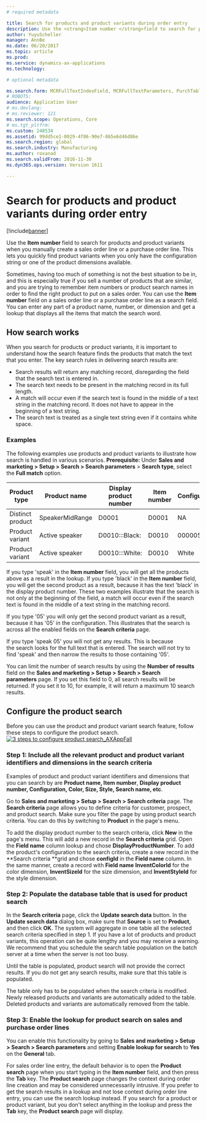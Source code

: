 ```yaml
---
# required metadata

title: Search for products and product variants during order entry
description: Use the <strong>Item number </strong>field to search for products and product variants when you manually create a sales order line or a purchase order line.  This lets you quickly find product variants when you only have the configuration string or one of the product dimensions available.
author: YuyuScheller
manager: AnnBe
ms.date: 06/20/2017
ms.topic: article
ms.prod: 
ms.service: dynamics-ax-applications
ms.technology: 

# optional metadata

ms.search.form: MCRFullTextIndexField, MCRFullTextParameters, PurchTable, SalesTable
# ROBOTS: 
audience: Application User
# ms.devlang: 
# ms.reviewer: 121
ms.search.scope: Operations, Core
# ms.tgt_pltfrm: 
ms.custom: 248534
ms.assetid: 99dd5ce1-0029-4f06-90e7-865e6d46d86e
ms.search.region: global
ms.search.industry: Manufacturing
ms.author: roxanad
ms.search.validFrom: 2016-11-30
ms.dyn365.ops.version: Version 1611

---
```


# Search for products and product variants during order entry

[!include[banner](../includes/banner.md)]


Use the <strong>Item number </strong>field to search for products and product variants when you manually create a sales order line or a purchase order line.  This lets you quickly find product variants when you only have the configuration string or one of the product dimensions available.

Sometimes, having too much of something is not the best situation to be in, and this is especially true if you sell a number of products that are similar, and you are trying to remember item numbers or product search names in order to find the right product to put on a sales order. You can use the **Item number** field on a sales order line or a purchase order line as a search field. You can enter any part of a product name, number, or dimension and get a lookup that displays all the items that match the search word.

## How search works
When you search for products or product variants, it is important to understand how the search feature finds the products that match the text that you enter. The key search rules in delivering search results are:

-   Search results will return any matching record, disregarding the field that the search text is entered in.
-   The search text needs to be present in the matching record in its full length.
-   A match will occur even if the search text is found in the middle of a text string in the matching record. It does not have to appear in the beginning of a text string.
-   The search text is treated as a single text string even if it contains white space.

### Examples

The following examples use products and product variants to illustrate how search is handled in various scenarios. **Prerequisite:** Under **Sales and marketing &gt; Setup &gt; Search &gt; Search parameters** &gt; **Search type**, select the **Full match** option.

| Product type     | Product name    | Display product number | Item number | Configuration |
|------------------|-----------------|------------------------|-------------|---------------|
| Distinct product | SpeakerMidRange | D0001                  | D0001       | NA            |
| Product variant  | Active speaker  | D0010:::Black:         | D0010       | 000005        |
| Product variant  | Active speaker  | D0010:::White:         | D0010       | White         |

If you type 'speak' in the **Item number** field, you will get all the products above as a result in the lookup. If you type 'black' in the **Item number** field, you will get the second product as a result, because it has the text 'black' in the display product number. These two examples illustrate that the search is not only at the beginning of the field, a match will occur even if the search text is found in the middle of a text string in the matching record.  

If you type '05' you will only get the second product variant as a result, because it has '05' in the configuration. This illustrates that the search is across all the enabled fields on the **Search criteria** page.  

If you type 'speak 05' you will not get any results. This is because the search looks for the full text that is entered. The search will not try to find 'speak' and then narrow the results to those containing '05'.  

You can limit the number of search results by using the **Number of results** field on the **Sales and marketing &gt; Setup &gt; Search &gt; Search parameters** page. If you set this field to 0, all search results will be returned. If you set it to 10, for example, it will return a maximum 10 search results.

## Configure the product search
Before you can use the product and product variant search feature, follow these steps to configure the product search. [![3 steps to configure product search\_AXAppFall](./media/3-steps-to-configure-product-search_axappfall.png)](./media/3-steps-to-configure-product-search_axappfall.png)

### Step 1: Include all the relevant product and product variant identifiers and dimensions in the search criteria

Examples of product and product variant identifiers and dimensions that you can search by are **Product name, Item number**, **Display product number, Configuration, Color, Size, Style, Search name, etc**.  

Go to **Sales and marketing &gt; Setup &gt; Search &gt; Search criteria** page. The **Search criteria** page allows you to define criteria for customer, prospect, and product search. Make sure you filter the page by using product search criteria. You can do this by switching to **Product** in the page's menu.  

To add the display product number to the search criteria, click **New** in the page's menu. This will add a new record in the **Search criteria** grid. Open the **Field name** column lookup and chose **DisplayProductNumber**. To add the product's configuration to the search criteria, create a new record in the **Search criteria **grid and chose **configId** in the **Field name** column. In the same manner, create a record with **Field name** **InventColorId** for the color dimension, **InventSizeId** for the size dimension, and **InventStyleId** for the style dimension.

### Step 2: Populate the database table that is used for product search

In the **Search criteria** page, click the **Update search data** button. In the **Update search data** dialog box, make sure that **Source** is set to **Product**, and then click **OK**. The system will aggregate in one table all the selected search criteria specified in step 1. If you have a lot of products and product variants, this operation can be quite lengthy and you may receive a warning. We recommend that you schedule the search table population on the batch server at a time when the server is not too busy.  

Until the table is populated, product search will not provide the correct results. If you do not get any search results, make sure that this table is populated.  

The table only has to be populated when the search criteria is modified. Newly released products and variants are automatically added to the table. Deleted products and variants are automatically removed from the table.

### Step 3: Enable the lookup for product search on sales and purchase order lines

You can enable this functionality by going to **Sales and marketing &gt; Setup &gt; Search &gt; Search parameters** and setting **Enable lookup for search** to **Yes** on the **General** tab.  

For sales order line entry, the default behavior is to open the **Product search** page when you start typing in the **Item number** field, and then press the **Tab** key. The **Product search** page changes the context during order line creation and may be considered unnecessarily intrusive. If you prefer to get the search results in a lookup and not lose context during order line entry, you can use the search lookup instead. If you search for a product or product variant, but you don't select anything in the lookup and press the **Tab** key, the **Product search** page will display.




